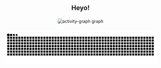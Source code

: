 <h2 align="center">Heyo!</h2>

###

<div align="center">
  <img src="https://github-readme-activity-graph.vercel.app/graph?username=Servant-of-Scietia&radius=16&theme=react&area=true&order=5" height="300" alt="activity-graph graph"  />
</div>

###

<img src="https://raw.githubusercontent.com/Servant-of-Scietia/Servant-of-Scietia/output/snake.svg" />

###
